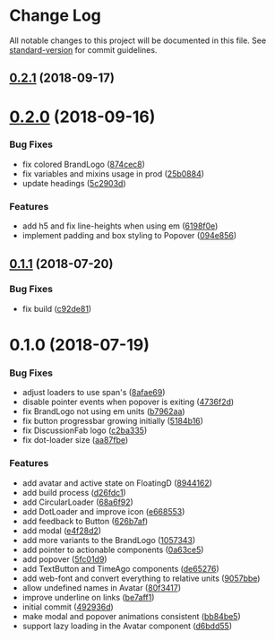 # Change Log

All notable changes to this project will be documented in this file. See [standard-version](https://github.com/conventional-changelog/standard-version) for commit guidelines.

<a name="0.2.1"></a>
## [0.2.1](https://github.com/ipfs-shipyard/discussify-styleguide/compare/v0.2.0...v0.2.1) (2018-09-17)



<a name="0.2.0"></a>
# [0.2.0](https://github.com/ipfs-shipyard/discussify-styleguide/compare/v0.1.1...v0.2.0) (2018-09-16)


### Bug Fixes

* fix colored BrandLogo ([874cec8](https://github.com/ipfs-shipyard/discussify-styleguide/commit/874cec8))
* fix variables and mixins usage in prod ([25b0884](https://github.com/ipfs-shipyard/discussify-styleguide/commit/25b0884))
* update headings ([5c2903d](https://github.com/ipfs-shipyard/discussify-styleguide/commit/5c2903d))


### Features

* add h5 and fix line-heights when using em ([6198f0e](https://github.com/ipfs-shipyard/discussify-styleguide/commit/6198f0e))
* implement padding and box styling to Popover ([094e856](https://github.com/ipfs-shipyard/discussify-styleguide/commit/094e856))



<a name="0.1.1"></a>
## [0.1.1](https://github.com/ipfs-shipyard/discussify-styleguide/compare/v0.1.0...v0.1.1) (2018-07-20)


### Bug Fixes

* fix build ([c92de81](https://github.com/ipfs-shipyard/discussify-styleguide/commit/c92de81))



<a name="0.1.0"></a>
# 0.1.0 (2018-07-19)


### Bug Fixes

* adjust loaders to use span's ([8afae69](https://github.com/ipfs-shipyard/discussify-styleguide/commit/8afae69))
* disable pointer events when popover is exiting ([4736f2d](https://github.com/ipfs-shipyard/discussify-styleguide/commit/4736f2d))
* fix BrandLogo not using em units ([b7962aa](https://github.com/ipfs-shipyard/discussify-styleguide/commit/b7962aa))
* fix button progressbar growing initially ([5184b16](https://github.com/ipfs-shipyard/discussify-styleguide/commit/5184b16))
* fix DiscussionFab logo ([c2ba335](https://github.com/ipfs-shipyard/discussify-styleguide/commit/c2ba335))
* fix dot-loader size ([aa87fbe](https://github.com/ipfs-shipyard/discussify-styleguide/commit/aa87fbe))


### Features

* add avatar and active state on FloatingD ([8944162](https://github.com/ipfs-shipyard/discussify-styleguide/commit/8944162))
* add build process ([d26fdc1](https://github.com/ipfs-shipyard/discussify-styleguide/commit/d26fdc1))
* add CircularLoader ([68a6f92](https://github.com/ipfs-shipyard/discussify-styleguide/commit/68a6f92))
* add DotLoader and improve icon ([e668553](https://github.com/ipfs-shipyard/discussify-styleguide/commit/e668553))
* add feedback to Button ([626b7af](https://github.com/ipfs-shipyard/discussify-styleguide/commit/626b7af))
* add modal ([e4f28d2](https://github.com/ipfs-shipyard/discussify-styleguide/commit/e4f28d2))
* add more variants to the BrandLogo ([1057343](https://github.com/ipfs-shipyard/discussify-styleguide/commit/1057343))
* add pointer to actionable components ([0a63ce5](https://github.com/ipfs-shipyard/discussify-styleguide/commit/0a63ce5))
* add popover ([5fc01d9](https://github.com/ipfs-shipyard/discussify-styleguide/commit/5fc01d9))
* add TextButton and TimeAgo components ([de65276](https://github.com/ipfs-shipyard/discussify-styleguide/commit/de65276))
* add web-font and convert everything to relative units ([9057bbe](https://github.com/ipfs-shipyard/discussify-styleguide/commit/9057bbe))
* allow undefined names in Avatar ([80f3417](https://github.com/ipfs-shipyard/discussify-styleguide/commit/80f3417))
* improve underline on links ([be7aff1](https://github.com/ipfs-shipyard/discussify-styleguide/commit/be7aff1))
* initial commit ([492936d](https://github.com/ipfs-shipyard/discussify-styleguide/commit/492936d))
* make modal and popover animations consistent ([bb84be5](https://github.com/ipfs-shipyard/discussify-styleguide/commit/bb84be5))
* support lazy loading in the Avatar component ([d6bdd55](https://github.com/ipfs-shipyard/discussify-styleguide/commit/d6bdd55))

